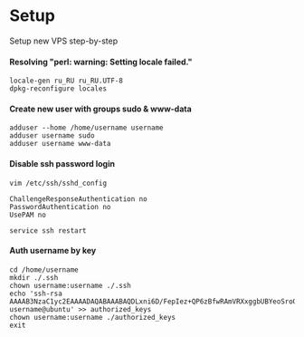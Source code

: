 # Setup
Setup new VPS step-by-step

#### Resolving "perl: warning: Setting locale failed."
```shell
locale-gen ru_RU ru_RU.UTF-8
dpkg-reconfigure locales
```

#### Create new user with groups sudo & www-data
```shell
adduser --home /home/username username
adduser username sudo
adduser username www-data
```

#### Disable ssh password login
```shell
vim /etc/ssh/sshd_config
```
```config
ChallengeResponseAuthentication no
PasswordAuthentication no
UsePAM no
```
```shell
service ssh restart
```

#### Auth username by key
```shell
cd /home/username
mkdir ./.ssh
chown username:username ./.ssh
echo 'ssh-rsa AAAAB3NzaC1yc2EAAAADAQABAAABAQDLxni6D/FepIez+QP6zBfwRAmVRXxggbUBYeoSro0LczC5+GhUb1HIeoSXCOV6WojuuKjxftbi9AqFD5b22d0b13ndsgWJxyB81bK9Txh7rb8yKeZP69fPFmxLAYtu6cTxHUui7r3y4XXqOnmmXodt7wlCKkm6s8ITMGUWaDabBMt70h/2sW9uUyP3sBYDtziX4SB9DAMx1rclgqXgo7TbViplcisL5QSfKxnN+TYZDja5wgvJKxonHZg6oJpEF4MzonbfDeDi+SSc+Nvv0UPkBQX3ZzDKsOrYaPV8Nf7IzEIWUS9iB13jl3CiHkAV48pqRuRGZwSEdKa0A+RRQBpz username@ubuntu' >> authorized_keys
chown username:username ./authorized_keys
exit
```

